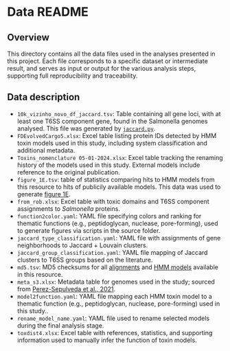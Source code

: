 # Data README

## Overview

This directory contains all the data files used in the analyses presented in this project.
Each file corresponds to a specific dataset or intermediate result, and serves as input or output for the various analysis steps, supporting full reproducibility and traceability.

## Data description


- `10k_vizinho_novo_df_jaccard.tsv`:  Table containing all gene loci, with at least one T6SS component gene, found in the Salmonella genomes analysed. This file was generated by [`jaccard.py`](../sources/jaccard.py).
- `FDEvolvedCargo5.xlsx`: Excel table listing protein IDs detected by HMM toxin models used in this study, including system classification and additional metadata.
- `Toxins_nomenclature 05-01-2024.xlsx`: Excel table tracking the renaming history of the models used in this study. External models include reference to the original publication.
- `figure_1E.tsv`: table of statistics comparing hits to HMM models from this resource to hits of publicily available models. This data was used to generate [figure 1E](../sources/fig_1E.py). 
- `from_rob.xlsx`: Excel table with toxic domains and T6SS component assignments to *Salmonella* proteins.
- `function2color.yaml`: YAML file specifying colors and ranking for thematic functions (e.g., peptidoglycan, nuclease, pore-forming), used to generate figures via scripts in the source folder.
- `jaccard_type_classification.yaml`: YAML file with assignments of gene neighborhoods to Jaccard + Louvain clusters.
- `jaccard_group_classification.yaml`: YAML file mapping of Jaccard clusters to T6SS groups based on the literature.
- `md5.tsv`: MD5 checksums for all [alignments](../alns) and [HMM models](../hmm) available in this resource.
- `meta_s3.xlsx`: Metadata table for genomes used in the study; sourced from [Perez-Sepulveda et al., 2021](https://doi.org/10.1186/s13059-021-02536-3).
- `model2function.yaml`: YAML file mapping each HMM toxin model to a thematic function (e.g., peptidoglycan, nuclease, pore-forming) used in this study..
- `rename_model_name.yaml`:  YAML file used to rename selected models during the final analysis stage.
- `toxdist4.xlsx`: Excel table with references, statistics, and supporting information used to manually infer the function of toxin models.

